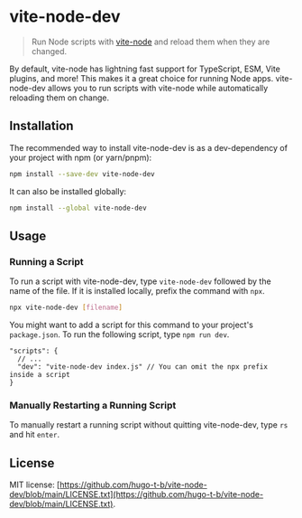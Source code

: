 # vite-node-dev

> Run Node scripts with [vite-node](https://www.npmjs.com/package/vite-node) and reload them when they are changed.

By default, vite-node has lightning fast support for TypeScript, ESM, Vite plugins, and more! This makes it a great choice for running Node apps. vite-node-dev allows you to run scripts with vite-node while automatically reloading them on change.

## Installation

The recommended way to install vite-node-dev is as a dev-dependency of your project with npm (or yarn/pnpm):

```bash
npm install --save-dev vite-node-dev
```

It can also be installed globally:

```bash
npm install --global vite-node-dev
```

## Usage

### Running a Script

To run a script with vite-node-dev, type `vite-node-dev` followed by the name of the file. If it is installed locally, prefix the command with `npx`.

```bash
npx vite-node-dev [filename]
```

You might want to add a script for this command to your project's `package.json`. To run the following script, type `npm run dev`.

```jsonc
"scripts": {
  // ...
  "dev": "vite-node-dev index.js" // You can omit the npx prefix inside a script
}
```

### Manually Restarting a Running Script

To manually restart a running script without quitting vite-node-dev, type `rs` and hit `enter`.

## License

MIT license: [https://github.com/hugo-t-b/vite-node-dev/blob/main/LICENSE.txt](https://github.com/hugo-t-b/vite-node-dev/blob/main/LICENSE.txt).
